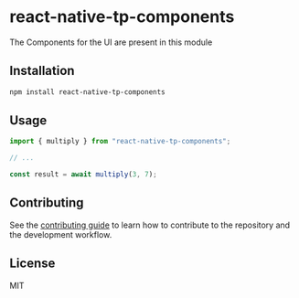 # react-native-tp-components

The Components for the UI are present in this module

## Installation

```sh
npm install react-native-tp-components
```

## Usage

```js
import { multiply } from "react-native-tp-components";

// ...

const result = await multiply(3, 7);
```

## Contributing

See the [contributing guide](CONTRIBUTING.md) to learn how to contribute to the repository and the development workflow.

## License

MIT
